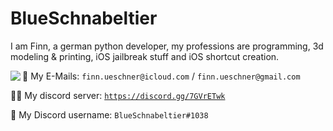 # BlueSchnabeltier
I am Finn, a german python developer, my professions are programming, 3d modeling & printing, iOS jailbreak stuff and iOS shortcut creation.

<picture>
  <img align="left" src="https://github-readme-stats.vercel.app/api?username=BlueSchnabeltier&theme=radical" style="float: left;"/>
</picture>

<p align="right"></p>

📧 My E-Mails: `finn.ueschner@icloud.com` / `finn.ueschner@gmail.com`

👨‍💻 My discord server: [`https://discord.gg/7GVrETwk`](https://discord.gg/7GVrETwk)

💬 My Discord username: `BlueSchnabeltier#1038`
